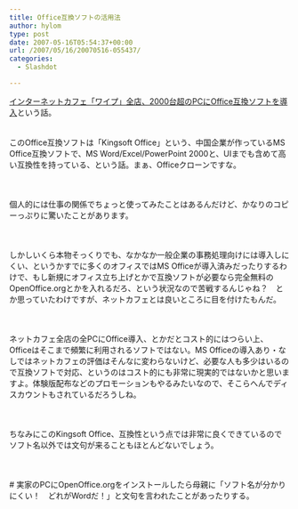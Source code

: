 ```yaml
---
title: Office互換ソフトの活用法
author: hylom
type: post
date: 2007-05-16T05:54:37+00:00
url: /2007/05/16/20070516-055437/
categories:
  - Slashdot

---
```

 [インターネットカフェ「ワイプ」全店、2000台超のPCにOffice互換ソフトを導入][1]という話。  
</br>   
このOffice互換ソフトは「Kingsoft Office」という、中国企業が作っているMS Office互換ソフトで、MS Word/Excel/PowerPoint 2000と、UIまでも含めて高い互換性を持っている、という話。まぁ、Officeクローンですな。</br>  
</br>   
個人的には仕事の関係でちょっと使ってみたことはあるんだけど、かなりのコピーっぷりに驚いたことがあります。</br>  
</br>   
しかしいくら本物そっくりでも、なかなか一般企業の事務処理向けには導入しにくい、というかすでに多くのオフィスではMS Officeが導入済みだったりするわけで、もし新規にオフィス立ち上げとかで互換ソフトが必要なら完全無料のOpenOffice.orgとかを入れるだろ、という状況なので苦戦するんじゃね？　とか思っていたわけですが、ネットカフェとは良いところに目を付けたもんだ。</br>  
</br>   
ネットカフェ全店の全PCにOffice導入、とかだとコスト的にはつらい上、Officeはそこまで頻繁に利用されるソフトではない。MS Officeの導入あり・なしではネットカフェの評価はそんなに変わらないけど、必要な人も多少はいるので互換ソフトで対応、というのはコスト的にも非常に現実的ではないかと思いますよ。体験版配布などのプロモーションもやるみたいなので、そこらへんでディスカウントもされているだろうしね。</br>  
</br>   
ちなみにこのKingsoft Office、互換性という点では非常に良くできているのでソフト名以外では文句が来ることもほとんどないでしょう。</br>  
</br>   
\# 実家のPCにOpenOffice.orgをインストールしたら母親に「ソフト名が分かりにくい！　どれがWordだ！」と文句を言われたことがあったりする。</br>  
</br>  
</br>

 [1]: http://www.kingsoft.jp/release/070516.htm